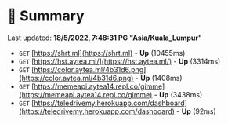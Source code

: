 # 📖 Summary
Last updated: **18/5/2022, 7:48:31 PG "Asia/Kuala_Lumpur"**

- `GET` [https://shrt.ml](https://shrt.ml) - **Up** (10455ms)
- `GET` [https://hst.aytea.ml/](https://hst.aytea.ml/) - **Up** (3314ms)
- `GET` [https://color.aytea.ml/4b31d6.png](https://color.aytea.ml/4b31d6.png) - **Up** (1408ms)
- `GET` [https://memeapi.aytea14.repl.co/gimme](https://memeapi.aytea14.repl.co/gimme) - **Up** (3438ms)
- `GET` [https://teledrivemy.herokuapp.com/dashboard](https://teledrivemy.herokuapp.com/dashboard) - **Up** (92ms)
